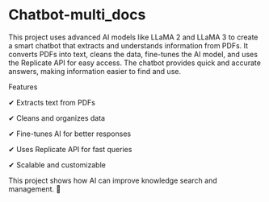 # Chatbot-multi_docs
This project uses advanced AI models like LLaMA 2 and LLaMA 3 to create a smart chatbot that extracts and understands information from PDFs. It converts PDFs into text, cleans the data, fine-tunes the AI model, and uses the Replicate API for easy access. The chatbot provides quick and accurate answers, making information easier to find and use.

Features

✔ Extracts text from PDFs

✔ Cleans and organizes data

✔ Fine-tunes AI for better responses

✔ Uses Replicate API for fast queries

✔ Scalable and customizable

This project shows how AI can improve knowledge search and management. 🚀
